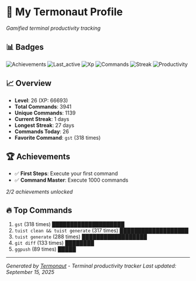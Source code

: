 # 🚀 My Termonaut Profile

*Gamified terminal productivity tracking*

## 📊 Badges

![Achievements](https://img.shields.io/badge/Achievements-5%2F10-blue?style=flat-square&logo=terminal&logoColor=white) ![Last_active](https://img.shields.io/badge/Last+Active-15h+ago-yellow?style=flat-square&logo=terminal&logoColor=white) ![Xp](https://img.shields.io/badge/XP-Level+26+%2866693%2F72900%29-orange?style=flat-square&logo=terminal&logoColor=white) ![Commands](https://img.shields.io/badge/Commands-3941-blue?style=flat-square&logo=terminal&logoColor=white) ![Streak](https://img.shields.io/badge/Streak-1+days-red?style=flat-square&logo=terminal&logoColor=white) ![Productivity](https://img.shields.io/badge/Productivity-80.0%25-green?style=flat-square&logo=terminal&logoColor=white) 

## 📈 Overview

- **Level**: 26 (XP: 66693)
- **Total Commands**: 3941
- **Unique Commands**: 1139
- **Current Streak**: 1 days
- **Longest Streak**: 27 days
- **Commands Today**: 26
- **Favorite Command**: `gst` (318 times)

## 🏆 Achievements

- ✅ **First Steps**: Execute your first command
- ✅ **Command Master**: Execute 1000 commands

*2/2 achievements unlocked*

## 🔥 Top Commands

1. `gst` (318 times) ████████████████████
2. `tuist clean && tuist generate` (317 times) ███████████████████
3. `tuist generate` (288 times) ██████████████████
4. `git diff` (133 times) ████████
5. `ggpush` (89 times) █████

---

*Generated by [Termonaut](https://github.com/oiahoon/termonaut) - Terminal productivity tracker*
*Last updated: September 15, 2025*
